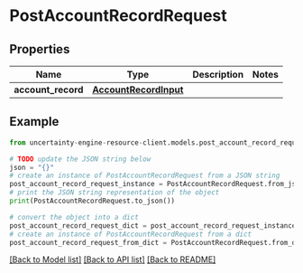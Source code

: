 # PostAccountRecordRequest


## Properties

Name | Type | Description | Notes
------------ | ------------- | ------------- | -------------
**account_record** | [**AccountRecordInput**](AccountRecordInput.md) |  | 

## Example

```python
from uncertainty-engine-resource-client.models.post_account_record_request import PostAccountRecordRequest

# TODO update the JSON string below
json = "{}"
# create an instance of PostAccountRecordRequest from a JSON string
post_account_record_request_instance = PostAccountRecordRequest.from_json(json)
# print the JSON string representation of the object
print(PostAccountRecordRequest.to_json())

# convert the object into a dict
post_account_record_request_dict = post_account_record_request_instance.to_dict()
# create an instance of PostAccountRecordRequest from a dict
post_account_record_request_from_dict = PostAccountRecordRequest.from_dict(post_account_record_request_dict)
```
[[Back to Model list]](../README.md#documentation-for-models) [[Back to API list]](../README.md#documentation-for-api-endpoints) [[Back to README]](../README.md)


